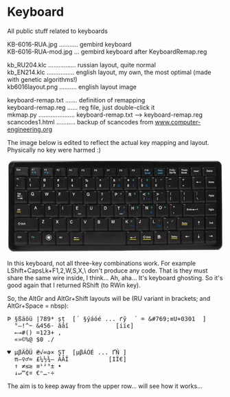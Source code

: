 # Keyboard
All public stuff related to keyboards  

KB-6016-RUA.jpg ........... gembird keyboard  
KB-6016-RUA-mod.jpg ... gembird keyboard after KeyboardRemap.reg  

kb_RU204.klc ................ russian layout, quite normal  
kb_EN214.klc ................ english layout, my own, the most optimal (made with genetic algorithms!)  
kb6016layout.png .......... english layout image  

keyboard-remap.txt ....... definition of remapping  
keyboard-remap.reg ...... reg file, just double-click it  
mkmap.py ..................... keyboard-remap.txt --> keyboard-remap.reg  
scancodes1.html ........... backup of scancodes from www.computer-engineering.org  

The image below is edited to reflect the actual key mapping and layout. Physically no key were harmed :)

![KB-6016-RUA-modified](https://github.com/georgiy-pruss/Keyboard/blob/master/KB-6016-RUA-mod.jpg)

In this keyboard, not all three-key combinations work. For example LShift+CapsLk+F1,2,W,S,X,\\ don't produce any code. That is they must share the same wire inside, I think... Ah, aha... It's keyboard ghosting. So it's good again that I returned RShift (to RWin key).

So, the AltGr and AltGr+Shift layouts will be (RU variant in brackets; and AltGr+Space = nbsp):

<pre>Þ §ßäöü |789* șț  [́  §ýáóé ... ґў  ́  = &amp;#769;≡U+0301  ]  
  °—!^~ &456- ăâî             [іїє]  
  ←→#() =123+ ,  
  «»©%@ $0_./</pre>  

<pre>♥ µβÄÖÜ ₴√∞ə× ȘȚ  [µβÁÓÉ ... ҐÑ ]  
  π–♀♂≈ £¼½¾– ĂÂÎ           [ІЇЄ]  
  ↑ ≠≤≥ ≡¹²³± •  
  ↓↵™¢¤ €ⁿ…·÷</pre>

The aim is to keep away from the upper row... will see how it works...
